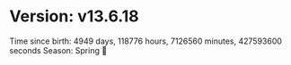 # Version: v13.6.18
Time since birth: 4949 days, 118776 hours, 7126560 minutes, 427593600 seconds
Season: Spring 🌸
